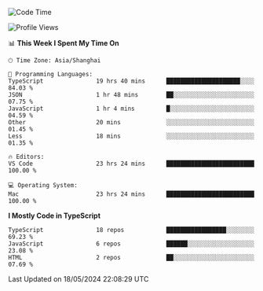 <!--START_SECTION:waka-->
![Code Time](http://img.shields.io/badge/Code%20Time-6%2C089%20hrs%2055%20mins-blue)

![Profile Views](http://img.shields.io/badge/Profile%20Views-0-blue)

📊 **This Week I Spent My Time On** 

```text
🕑︎ Time Zone: Asia/Shanghai

💬 Programming Languages: 
TypeScript               19 hrs 40 mins      █████████████████████░░░░   84.03 % 
JSON                     1 hr 48 mins        ██░░░░░░░░░░░░░░░░░░░░░░░   07.75 % 
JavaScript               1 hr 4 mins         █░░░░░░░░░░░░░░░░░░░░░░░░   04.59 % 
Other                    20 mins             ░░░░░░░░░░░░░░░░░░░░░░░░░   01.45 % 
Less                     18 mins             ░░░░░░░░░░░░░░░░░░░░░░░░░   01.35 % 

🔥 Editors: 
VS Code                  23 hrs 24 mins      █████████████████████████   100.00 % 

💻 Operating System: 
Mac                      23 hrs 24 mins      █████████████████████████   100.00 % 
```

**I Mostly Code in TypeScript** 

```text
TypeScript               18 repos            █████████████████░░░░░░░░   69.23 % 
JavaScript               6 repos             ██████░░░░░░░░░░░░░░░░░░░   23.08 % 
HTML                     2 repos             ██░░░░░░░░░░░░░░░░░░░░░░░   07.69 % 
```




 Last Updated on 18/05/2024 22:08:29 UTC
<!--END_SECTION:waka-->
